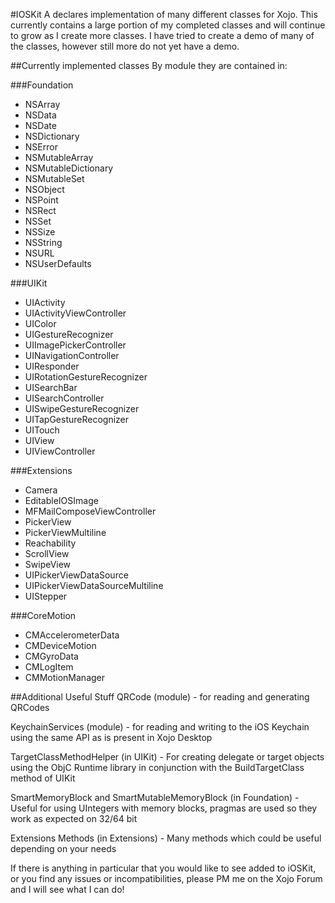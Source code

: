 #IOSKit
A declares implementation of many different classes for Xojo.  This currently contains a large portion of my completed classes and will continue to grow as I create more classes.  I have tried to create a demo of many of the classes, however still more do not yet have a demo.

##Currently implemented classes 
By module they are contained in:

###Foundation
* NSArray
* NSData
* NSDate
* NSDictionary
* NSError
* NSMutableArray
* NSMutableDictionary
* NSMutableSet
* NSObject
* NSPoint
* NSRect
* NSSet
* NSSize
* NSString
* NSURL
* NSUserDefaults

###UIKit
* UIActivity
* UIActivityViewController
* UIColor
* UIGestureRecognizer
* UIImagePickerController
* UINavigationController
* UIResponder
* UIRotationGestureRecognizer
* UISearchBar
* UISearchController
* UISwipeGestureRecognizer
* UITapGestureRecognizer
* UITouch
* UIView
* UIViewController

###Extensions
* Camera
* EditableIOSImage
* MFMailComposeViewController
* PickerView
* PickerViewMultiline
* Reachability
* ScrollView 
* SwipeView
* UIPickerViewDataSource
* UIPickerViewDataSourceMultiline
* UIStepper

###CoreMotion
* CMAccelerometerData
* CMDeviceMotion
* CMGyroData
* CMLogItem
* CMMotionManager

##Additional Useful Stuff
QRCode (module) - for reading and generating QRCodes

KeychainServices (module) - for reading and writing to the iOS Keychain using the same API as is present in Xojo Desktop

TargetClassMethodHelper (in UIKit) - For creating delegate or target objects using the ObjC Runtime library in conjunction with the BuildTargetClass method of UIKit

SmartMemoryBlock and SmartMutableMemoryBlock (in Foundation) - Useful for using UIntegers with memory blocks, pragmas are used so they work as expected on 32/64 bit

Extensions Methods (in Extensions) - Many methods which could be useful depending on your needs


If there is anything in particular that you would like to see added to iOSKit, or you find any issues or incompatibilities, please PM me on the Xojo Forum and I will see what I can do!

